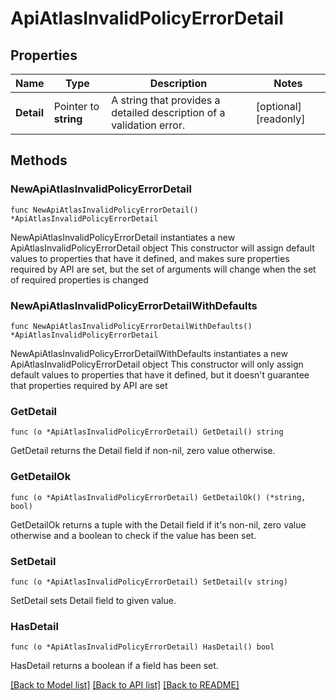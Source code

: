 # ApiAtlasInvalidPolicyErrorDetail

## Properties

Name | Type | Description | Notes
------------ | ------------- | ------------- | -------------
**Detail** | Pointer to **string** | A string that provides a detailed description of a validation error. | [optional] [readonly] 

## Methods

### NewApiAtlasInvalidPolicyErrorDetail

`func NewApiAtlasInvalidPolicyErrorDetail() *ApiAtlasInvalidPolicyErrorDetail`

NewApiAtlasInvalidPolicyErrorDetail instantiates a new ApiAtlasInvalidPolicyErrorDetail object
This constructor will assign default values to properties that have it defined,
and makes sure properties required by API are set, but the set of arguments
will change when the set of required properties is changed

### NewApiAtlasInvalidPolicyErrorDetailWithDefaults

`func NewApiAtlasInvalidPolicyErrorDetailWithDefaults() *ApiAtlasInvalidPolicyErrorDetail`

NewApiAtlasInvalidPolicyErrorDetailWithDefaults instantiates a new ApiAtlasInvalidPolicyErrorDetail object
This constructor will only assign default values to properties that have it defined,
but it doesn't guarantee that properties required by API are set

### GetDetail

`func (o *ApiAtlasInvalidPolicyErrorDetail) GetDetail() string`

GetDetail returns the Detail field if non-nil, zero value otherwise.

### GetDetailOk

`func (o *ApiAtlasInvalidPolicyErrorDetail) GetDetailOk() (*string, bool)`

GetDetailOk returns a tuple with the Detail field if it's non-nil, zero value otherwise
and a boolean to check if the value has been set.

### SetDetail

`func (o *ApiAtlasInvalidPolicyErrorDetail) SetDetail(v string)`

SetDetail sets Detail field to given value.

### HasDetail

`func (o *ApiAtlasInvalidPolicyErrorDetail) HasDetail() bool`

HasDetail returns a boolean if a field has been set.

[[Back to Model list]](../README.md#documentation-for-models) [[Back to API list]](../README.md#documentation-for-api-endpoints) [[Back to README]](../README.md)



